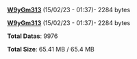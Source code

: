 [**W9yGm313**](/data/W9yGm313.txt) (15/02/23 - 01:37)- 2284 bytes

[**W9yGm313**](/data/W9yGm313.txt) (15/02/23 - 01:37)- 2284 bytes

**Total Datas**: 9976

**Total Size**: 65.41 MB / 65.4 MB